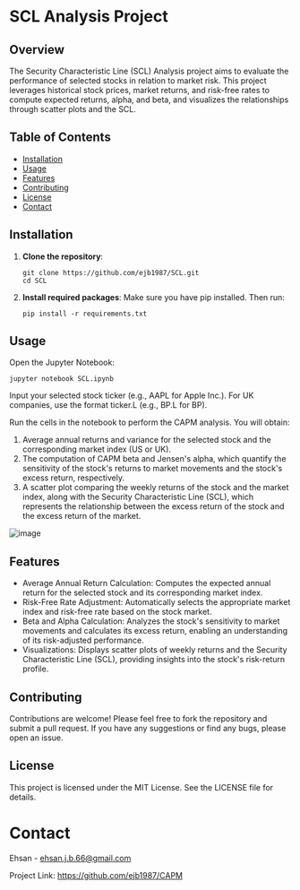 # SCL Analysis Project

## Overview

The Security Characteristic Line (SCL) Analysis project aims to evaluate the performance of selected stocks in relation to market risk. This project leverages historical stock prices, market returns, and risk-free rates to compute expected returns, alpha, and beta, and visualizes the relationships through scatter plots and the SCL.


## Table of Contents

- [Installation](#installation)
- [Usage](#usage)
- [Features](#features)
- [Contributing](#contributing)
- [License](#license)
- [Contact](#contact)

## Installation

1. **Clone the repository**:
   ```
   git clone https://github.com/ejb1987/SCL.git
   cd SCL
2. **Install required packages**:
Make sure you have pip installed. Then run:
   ```
   pip install -r requirements.txt
   ```
## Usage
Open the Jupyter Notebook:
```
jupyter notebook SCL.ipynb
```

Input your selected stock ticker (e.g., AAPL for Apple Inc.). For UK companies, use the format ticker.L (e.g., BP.L for BP).

Run the cells in the notebook to perform the CAPM analysis. You will obtain:

1. Average annual returns and variance for the selected stock and the corresponding market index (US or UK).
2. The computation of CAPM beta and Jensen's alpha, which quantify the sensitivity of the stock's returns to market movements and the stock's excess return, respectively.
3. A scatter plot comparing the weekly returns of the stock and the market index, along with the Security Characteristic Line (SCL), which represents the relationship between the excess return of the stock and the excess return of the market.

![image](https://github.com/user-attachments/assets/5d011806-5100-4ce5-a4d9-5a3b039fbb62)


## Features
* Average Annual Return Calculation: Computes the expected annual return for the selected stock and its corresponding market index.
* Risk-Free Rate Adjustment: Automatically selects the appropriate market index and risk-free rate based on the stock market.
* Beta and Alpha Calculation: Analyzes the stock's sensitivity to market movements and calculates its excess return, enabling an understanding of its risk-adjusted performance.
* Visualizations: Displays scatter plots of weekly returns and the Security Characteristic Line (SCL), providing insights into the stock's risk-return profile.

## Contributing
Contributions are welcome! Please feel free to fork the repository and submit a pull request. If you have any suggestions or find any bugs, please open an issue.

## License
This project is licensed under the MIT License. See the LICENSE file for details.

# Contact

Ehsan - ehsan.j.b.66@gmail.com

Project Link: https://github.com/ejb1987/CAPM
